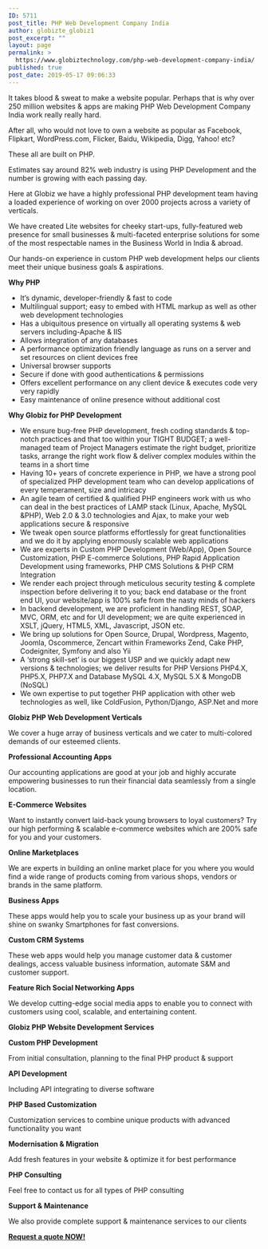 ```yaml
---
ID: 5711
post_title: PHP Web Development Company India
author: globizte_globiz1
post_excerpt: ""
layout: page
permalink: >
  https://www.globiztechnology.com/php-web-development-company-india/
published: true
post_date: 2019-05-17 09:06:33
---
```

<span style="font-weight: 400;">It takes blood &amp; sweat to make a website popular. Perhaps that is why over 250 million websites &amp; apps are making PHP Web Development Company India work really really hard.</span>

<span style="font-weight: 400;">After all, who would not love to own a website as popular as Facebook, Flipkart, WordPress.com, Flicker, Baidu, Wikipedia, Digg, Yahoo! etc? </span>

<span style="font-weight: 400;">These all are built on PHP. </span>

<span style="font-weight: 400;">Estimates say around 82% web industry is using PHP Development and the number is growing with each passing day.</span>

<span style="font-weight: 400;">Here at Globiz we have a highly professional PHP development team having a loaded experience of working on over 2000 projects across a variety of verticals.</span>

<span style="font-weight: 400;">We have created Lite websites for cheeky start-ups, fully-featured web presence for small businesses &amp; multi-faceted enterprise solutions for some of the most respectable names in the Business World in India &amp; abroad. </span>

<span style="font-weight: 400;">Our hands-on experience in custom PHP web development helps our clients meet their unique business goals &amp; aspirations.</span>

<b>Why PHP</b>
<ul>
 	<li style="font-weight: 400;"><span style="font-weight: 400;">It’s dynamic, developer-friendly &amp; fast to code</span></li>
 	<li style="font-weight: 400;">Multilingual support; easy to embed with HTML markup as well as other web development technologies</li>
 	<li style="font-weight: 400;">Has a ubiquitous presence on virtually all operating systems &amp; web servers including-Apache &amp; IIS</li>
 	<li style="font-weight: 400;"><span style="font-weight: 400;">Allows integration of any databases</span></li>
 	<li style="font-weight: 400;"><span style="font-weight: 400;">A performance optimization friendly language as runs on a server and set resources on client devices free</span></li>
 	<li style="font-weight: 400;">Universal browser supports</li>
 	<li style="font-weight: 400;"><span style="font-weight: 400;">Secure if done with good authentications &amp; permissions</span></li>
 	<li style="font-weight: 400;"><span style="font-weight: 400;">Offers excellent performance on any client device &amp; executes code very very rapidly</span></li>
 	<li style="font-weight: 400;"><span style="font-weight: 400;">Easy maintenance of online presence without additional cost</span></li>
</ul>
<b>Why Globiz for PHP Development</b>
<ul>
 	<li style="font-weight: 400;"><span style="font-weight: 400;">We ensure bug-free PHP development, fresh coding standards &amp; top-notch practices and that too within your TIGHT BUDGET; a well-managed team of Project Managers estimate the right budget, prioritize tasks, arrange the right work flow &amp; deliver complex modules within the teams in a short time</span></li>
 	<li style="font-weight: 400;"><span style="font-weight: 400;">Having 10+ years of concrete experience in PHP, we have a strong pool of specialized PHP development team who can develop applications of every temperament, size and intricacy</span></li>
 	<li style="font-weight: 400;"><span style="font-weight: 400;">An agile team of certified &amp; qualified PHP engineers work with us who can deal in the best practices of LAMP stack (Linux, Apache, MySQL &amp;PHP), Web 2.0 &amp; 3.0 technologies and Ajax, to make your web applications secure &amp; responsive</span></li>
 	<li style="font-weight: 400;"><span style="font-weight: 400;">We tweak open source platforms effortlessly for great functionalities and we do it by applying enormously scalable web applications</span></li>
 	<li style="font-weight: 400;"><span style="font-weight: 400;">We are experts in Custom PHP Development (Web/App), Open Source Customization, PHP E-commerce Solutions, PHP Rapid Application Development using frameworks, PHP CMS Solutions &amp; PHP CRM Integration</span></li>
 	<li style="font-weight: 400;"><span style="font-weight: 400;">We render each project through meticulous security testing &amp; complete inspection before delivering it to you; back end database or the front end UI, your website/app is 100% safe from the nasty minds of hackers</span></li>
 	<li style="font-weight: 400;"><span style="font-weight: 400;">In backend development, we are proficient in handling REST, SOAP, MVC, ORM, etc and for UI development; we are quite experienced in XSLT, jQuery, HTML5, XML, Javascript, JSON etc.</span></li>
 	<li style="font-weight: 400;"><span style="font-weight: 400;">We bring up solutions for Open Source, Drupal, Wordpress, Magento, Joomla, Oscommerce, Zencart within Frameworks Zend, Cake PHP, Codeigniter, Symfony and also Yii</span></li>
 	<li style="font-weight: 400;"><span style="font-weight: 400;">A ‘strong skill-set’ is our biggest USP and we quickly adapt new versions &amp; technologies; we deliver results for PHP Versions PHP4.X, PHP5.X, PHP7.X and Database MySQL 4.X, MySQL 5.X &amp; MongoDB (NoSQL)</span></li>
 	<li style="font-weight: 400;"><span style="font-weight: 400;">We own expertise to put together PHP application with other web technologies as well, like ColdFusion, Python/Django, ASP.Net and more</span></li>
</ul>
<b>Globiz PHP Web Development Verticals</b>

<span style="font-weight: 400;">We cover a huge array of business verticals and we cater to multi-colored demands of our esteemed clients.</span>

<b>Professional Accounting Apps</b>

<span style="font-weight: 400;">Our accounting applications are good at your job and highly accurate empowering businesses to run their financial data seamlessly from a single location.</span>

<b>E-Commerce Websites</b>

<span style="font-weight: 400;">Want to instantly convert laid-back young browsers to loyal customers? Try our high performing &amp; scalable e-commerce websites which are 200% safe for you and your customers.</span>

<b>Online Marketplaces</b>

<span style="font-weight: 400;">We are experts in building an online market place for you where you would find a wide range of products coming from various shops, vendors or brands in the same platform.</span>

<b>Business Apps</b>

<span style="font-weight: 400;">These apps would help you to scale your business up as your brand will shine on swanky Smartphones for fast conversions.</span>

<b>Custom CRM Systems</b>

<span style="font-weight: 400;">These web apps would help you manage customer data &amp; customer dealings, access valuable business information, automate S&amp;M and customer support.</span>

<b>Feature Rich Social Networking Apps</b>

<span style="font-weight: 400;">We develop cutting-edge social media apps to enable you to connect with customers using cool, scalable, and entertaining content.</span>

<b>Globiz PHP Website Development Services</b>

<b>Custom PHP Development</b>

<span style="font-weight: 400;">From initial consultation, planning to the final PHP product &amp; support</span>

<b>API Development</b>

<span style="font-weight: 400;">Including API integrating to diverse software</span>

<b>PHP Based Customization</b>

<span style="font-weight: 400;">Customization services to combine unique products with advanced functionality you want</span>

<b>Modernisation &amp; Migration</b>

<span style="font-weight: 400;">Add fresh features in your website &amp; optimize it for best performance</span>

<b>PHP Consulting</b>

<span style="font-weight: 400;">Feel free to contact us for all types of PHP consulting</span>

<b>Support &amp; Maintenance</b>

<span style="font-weight: 400;">We also provide complete support &amp; maintenance services to our clients</span>

<a href="https://www.globiztechnology.com/request-a-quote/"><b>Request a quote NOW!</b></a>

&nbsp;